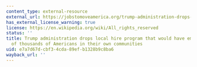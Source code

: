 ```yaml
---
content_type: external-resource
external_url: https://jobstomoveamerica.org/trump-administration-drops-local-hire-program-employed-hundreds-thousands-americans-communities/
has_external_license_warning: true
license: https://en.wikipedia.org/wiki/All_rights_reserved
status: ''
title: Trump administration drops local hire program that would have employed hundreds
  of thousands of Americans in their own communities
uid: e7a7d67d-cbf3-4cda-89ef-b1328b9c8ba6
wayback_url: ''
---
```

